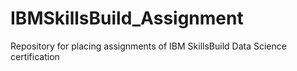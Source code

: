 # IBMSkillsBuild_Assignment
Repository for placing assignments of IBM SkillsBuild Data Science certification
